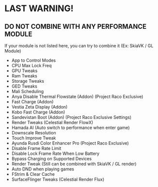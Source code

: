 # LAST WARNING!
## DO NOT COMBINE WITH ANY PERFORMANCE MODULE 

If your module is not listed here, you can try to combine it (Ex: SkiaVK / GL Module)

- App to Control Modes
- CPU Max Lock Freq
- GPU Tweaks
- Ram Tweaks
- Storage Tweaks 
- GED Tweaks
- Mali Scheduling
- Anya Disable Thermal Flowstate (Addon) (Project Raco Exclusive)
- Fast Charge (Addon)
- Vestia Zeta Display (Addon)
- Kobo Fast Charge (Addon)
- Sandevistan Boot (Addon) (Project Raco Exclusive Settings)
- Render Tweaks (Celestial Render FlowX)
- Hamada AI (Auto switch to performance when enter game)
- Downscale Resolution
- Touch Improve Tweak
- Ayunda Rusdi Color Enhancer Pro (Project Raco Exclusive)
- Disable Frame Rate Limit 
- Disable Lock Frame Rate When Low Battery
- Bypass Charging on Supported Devices
- Render Tweak (Still can be combined with SkiaVK / GL render) 
- Auto DND when playing games
- FStrim & Clear Cache
- SurfaceFlinger Tweaks (Celestial Render Flux)
